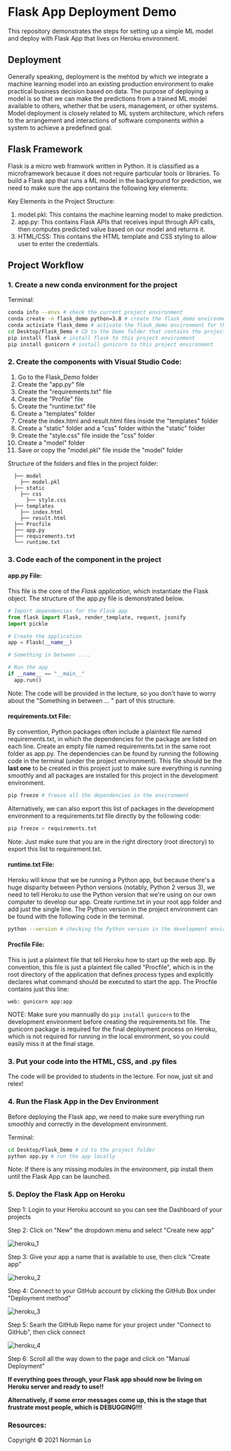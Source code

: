 # Flask App Deployment Demo

This repository demonstrates the steps for setting up a simple ML model and deploy with Flask App that lives on Heroku environment.

## Deployment

Generally speaking, deployment is the mehtod by which we integrate a machine learning model into an existing production environment to make practical business decision based on data. The purpose of deploying a model is so that we can make the predictions from a trained ML model available to others, whether that be users, management, or other systems. Model deployment is closely related to ML system architecture, which refers to the arrangement and interactions of software components within a system to achieve a predefined goal.

## Flask Framework

Flask is a micro web framwork written in Python. It is classified as a microframework because it does not require particular tools or libraries. To build a Flask app that runs a ML model in the background for prediction, we need to make sure the app contains the following key elements:

Key Elements in the Project Structure:

1. model.pkl: This contains the machine learning model to make prediction.
2. app.py: This contains Flask APIs that receives input through API calls, then computes predicted value based on our model and returns it.
4. HTML/CSS: This contains the HTML template and CSS styling to allow user to enter the credentials.

## Project Workflow

### 1. Create a new conda environment for the project

Terminal:

``` sh
conda info --envs # check the current project environment
conda create -n flask_demo python=3.8 # create the flask_demo environment for the project
conda activiate flask_demo # activate the flask_demo environment for the project
cd Desktop/Flask_Demo # CD to the Demo folder that contains the project components
pip install flask # install flask to this project environment
pip install gunicorn # install gunicorn to this project environment
```

### 2. Create the components with Visual Studio Code:

1. Go to the Flask_Demo folder
2. Create the "app.py" file
3. Create the "requirements.txt" file
4. Create the "Profile" file
5. Create the "runtime.txt" file
6. Create a "templates" folder
7. Create the index.html and result.html files inside the "templates" folder
8. Create a "static" folder and a "css" folder within the "static" folder
9. Create the "style.css" file inside the "css" folder
10. Create a "model" folder
11. Save or copy the "model.pkl" file inside the "model" folder

Structure of the folders and files in the project folder:

~~~
  ├── model
    ├── model.pkl
  ├── static
    ├── css
      ├── style.css
  ├── templates
    ├── index.html
    ├── result.html
  ├── Procfile
  ├── app.py
  ├── requirements.txt
  └── runtime.txt
~~~

### 3. Code each of the component in the project

#### app.py File: 

This file is the core of the *Flask application*, which instantiate the Flask object. The structure of the app.py file is demonstrated below.  

``` Python
# Import dependencies for the Flask app
from flask import Flask, render_template, request, jsonify
import pickle

# Create the application
app = Flask(__name__)

# Something in between ....

# Run the app
if __name__ == "__main__"
  app.run()
```

Note: The code will be provided in the lecture, so you don't have to worry about the "Something in between ... " part of this structure.

#### requirements.txt File:

By convention, Python packages often include a plaintext file named requirements.txt, in which the dependencies for the package are listed on each line. Create an empty file named requirements.txt in the same root folder as app.py. The dependencies can be found by running the following code in the terminal (under the project environment). This file should be the **last one** to be created in this project just to make sure everything is running smoothly and all packages are installed for this project in the development environment.

``` sh
pip freeze # freeze all the dependencies in the environment
```

Alternatively, we can also export this list of packages in the development environment to a requirements.txt file directly by the following code:

``` sh
pip freeze > requirements.txt
```

Note: Just make sure that you are in the right directory (root directory) to export this list to requirement.txt.

#### runtime.txt File:

Heroku will know that we be running a Python app, but because there's a huge disparity between Python versions (notably, Python 2 versus 3), we need to tell Heroku to use the Python version that we're using on our own computer to develop our app. Create runtime.txt in your root app folder and add just the single line. The Python version in the project environment can be found with the following code in the terminal.

``` sh
python --version # checking the Python version in the development environment
```

#### Procfile File:

This is just a plaintext file that tell Heroku how to start up the web app. By convention, this file is just a plaintext file called "Procfile", which is in the root directory of the application that defines process types and explicitly declares what command should be executed to start the app. The Procfile contains just this line:

``` 
web: gunicorn app:app
```

NOTE: Make sure you mannually do ```pip install gunicorn``` to the development environment before creating the requirements.txt file.  The gunicorn package is required for the final deployment process on Heroku, which is not required for running in the local environment, so you could easily miss it at the final stage.

### 3. Put your code into the HTML, CSS, and .py files

The code will be provided to students in the lecture. For now, just sit and relex!

### 4. Run the Flask App in the Dev Environment

Before deploying the Flask app, we need to make sure everything run smoothly and correctly in the development environment.

Terminal:

``` sh
cd Desktop/Flask_Demo # cd to the project folder
python app.py # run the app locally
```

Note: If there is any missing modules in the environment, pip install them until the Flask App can be launched.

### 5. Deploy the Flask App on Heroku

Step 1: Login to your Heroku account so you can see the Dashboard of your projects

Step 2: Click on "New" the dropdown menu and select "Create new app"

![heroku_1](img/heroku_1.png)

Step 3: Give your app a name that is available to use, then click "Create app"

![heroku_2](img/heroku_2.png)

Step 4: Connect to your GitHub account by clicking the GitHub Box under "Deployment method"

![heroku_3](img/heroku_3.png)

Step 5: Searh the GitHub Repo name for your project under "Connect to GitHub", then click connect

![heroku_4](img/heroku_4.png)

Step 6: Scroll all the way down to the page and click on "Manual Deployment"

**If everything goes through, your Flask app should now be living on Heroku server and ready to use!!**

**Alternatively, if some error messages come up, this is the stage that frustrate most people, which is DEBUGGING!!!**

### Resources:

Copyright © 2021 Norman Lo
